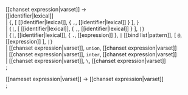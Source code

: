 [[chanset expression|varset]] → <br />
  [[identifier|lexical]] <br />
| `{`,  [ [[identifier|lexical]], { `,`, [[identifier|lexical]] } ], `}` <br />
| `{|`, [ [[identifier|lexical]], { `,`, [[identifier|lexical]] } ], `|}` <br />
| `{|`, [[identifier|lexical]], { `.`, [[expression]] }, `|` [[bind list|pattern]], [ `@`, [[expression]] ], `|}` <br />
| [[chanset expression|varset]], `union`, [[chanset expression|varset]] <br />
| [[chanset expression|varset]], `inter`, [[chanset expression|varset]] <br />
| [[chanset expression|varset]], `\`, [[chanset expression|varset]] <br />
;

[[nameset expression|varset]] → [[chanset expression|varset]] <br />
;
